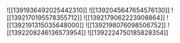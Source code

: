 ![[1391936492025442310]]
![[1392045647654576130]]
![[1392170195578355712]]
![[1392179062223908864]]
![[1392191315035648000]]
![[1392198076098506752]]
![[1392208246136573954]]
![[1392224750185828354]]
